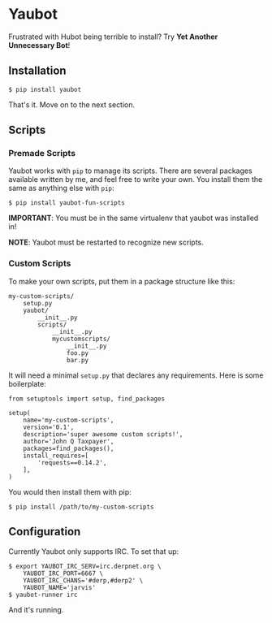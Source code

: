 # Yaubot

Frustrated with Hubot being terrible to install? Try **Yet Another Unnecessary Bot**!

## Installation

    $ pip install yaubot

That's it. Move on to the next section.

## Scripts

### Premade Scripts

Yaubot works with `pip` to manage its scripts. There are several packages available written by me, and feel free to write your own. You install them the same as anything else with `pip`:

    $ pip install yaubot-fun-scripts

**IMPORTANT**: You must be in the same virtualenv that yaubot was installed in!

**NOTE**: Yaubot must be restarted to recognize new scripts.

### Custom Scripts

To make your own scripts, put them in a package structure like this:

    my-custom-scripts/
        setup.py
        yaubot/
            __init__.py
            scripts/
                __init__.py
                mycustomscripts/
                    __init__.py
                    foo.py
                    bar.py

It will need a minimal `setup.py` that declares any requirements. Here is some boilerplate:

    from setuptools import setup, find_packages

    setup(
        name='my-custom-scripts',
        version='0.1',
        description='super awesome custom scripts!',
        author='John Q Taxpayer',
        packages=find_packages(),
        install_requires=[
            'requests==0.14.2',
        ],
    )

You would then install them with pip:

    $ pip install /path/to/my-custom-scripts

## Configuration

Currently Yaubot only supports IRC. To set that up:

    $ export YAUBOT_IRC_SERV=irc.derpnet.org \
        YAUBOT_IRC_PORT=6667 \
        YAUBOT_IRC_CHANS='#derp,#derp2' \
        YAUBOT_NAME='jarvis'
    $ yaubot-runner irc

And it's running.

